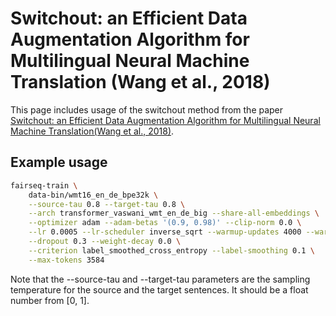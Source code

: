 # Switchout: an Efficient Data Augmentation Algorithm for Multilingual Neural Machine Translation (Wang et al., 2018)

This page includes usage of the switchout method from the paper [Switchout: an Efficient Data Augmentation Algorithm for Multilingual Neural Machine Translation(Wang et al., 2018)](https://arxiv.org/abs/1808.07512).


## Example usage
```bash
fairseq-train \
    data-bin/wmt16_en_de_bpe32k \
    --source-tau 0.8 --target-tau 0.8 \
    --arch transformer_vaswani_wmt_en_de_big --share-all-embeddings \
    --optimizer adam --adam-betas '(0.9, 0.98)' --clip-norm 0.0 \
    --lr 0.0005 --lr-scheduler inverse_sqrt --warmup-updates 4000 --warmup-init-lr 1e-07 \
    --dropout 0.3 --weight-decay 0.0 \
    --criterion label_smoothed_cross_entropy --label-smoothing 0.1 \
    --max-tokens 3584 
```

Note that the --source-tau and --target-tau parameters are the sampling temperature for the source and the target sentences. It should be a float number from [0, 1]. 
